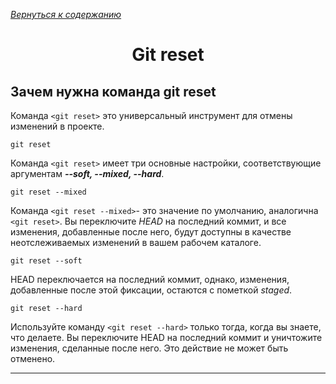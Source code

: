 [*Вернуться к содержанию*](/readme.md)

<h1 align="center">Git reset</h1>

## Зачем нужна команда git reset

Команда `<git reset>` это универсальный инструмент для отмены изменений в проекте.

~~~bash=
git reset
~~~

Команда `<git reset>` имеет три основные настройки, соответствующие аргументам ***--soft, --mixed, --hard***.

~~~
git reset --mixed
~~~

Команда `<git reset --mixed>`- это значение по умолчанию, аналогична `<git reset>`. Вы переключите *HEAD* на последний коммит, и все изменения, добавленные после него, будут доступны в качестве неотслеживаемых изменений в вашем рабочем каталоге.

~~~
git reset --soft
~~~

HEAD переключается на последний коммит, однако, изменения, добавленные после этой фиксации, остаются с пометкой *staged*.

~~~
git reset --hard
~~~

Используйте команду `<git reset --hard>` только тогда, когда вы знаете, что делаете. Вы переключите HEAD на последний коммит и уничтожите изменения, сделанные после него. Это действие не может быть отменено.

---